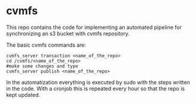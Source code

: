 # cvmfs

This repo contains the code for implementing an automated pipeline for synchronizing an s3 bucket with cvmfs repository. 

The basic cvmfs commands are:
```
cvmfs_server transaction <name_of_the_repo> 
cd /cvmfs/<name_of_the_repo>
#make some changes and type 
cvmfs_server publish <name_of_the_repo>
```

In the automatization everything is executed by sudo with the steps written in the code. 
With a cronjob this is repeated every hour so that the repo is kept updated. 
